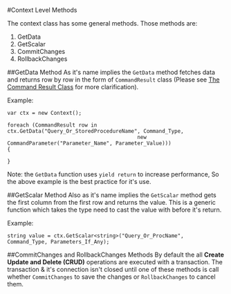 #Context Level Methods

The context class has some general methods. Those methods are:
 1. GetData
 2. GetScalar
 3. CommitChanges
 4. RollbackChanges


##GetData Method
As it's name implies the `GetData` method fetches data and returns row by row in the form of `CommandResult` class (Please see [The Command Result Class](https://github.com/AndrewFahmy/SqlMapper/blob/master/docs/command_result.md) for more clarification).

Example:
```
var ctx = new Context();

foreach (CommandResult row in ctx.GetData("Query_Or_StoredProcedureName", Command_Type, 
                                          new CommandParameter("Parameter_Name", Parameter_Value)))
{
                
}
```

Note: the `GetData` function uses `yield return` to increase performance, So the above example is the best practice for it's use.


##GetScalar Method
Also as it's name implies the `GetScalar` method gets the first column from the first row and returns the value. This is a generic function which takes the type need to cast the value with before it's return.

Example:
```
string value = ctx.GetScalar<string>("Query_Or_ProcName", Command_Type, Parameters_If_Any);
```



##CommitChanges and RollbackChanges Methods
By default the all **Create Update and Delete (CRUD)** operations are executed with a transaction. The transaction & it's connection isn't closed until one of these methods is call whether `CommitChanges` to save the changes or `RollbackChanges` to cancel them.

